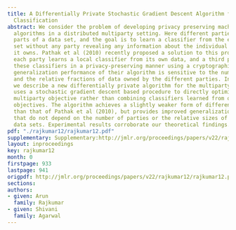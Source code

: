 ```yaml
---
title: A Differentially Private Stochastic Gradient Descent Algorithm for Multiparty
  Classification
abstract: We consider the problem of developing privacy preserving machine learning
  algorithms in a distributed multiparty setting. Here different parties own different
  parts of a data set, and the goal is to learn a classifier from the entire data
  set without any party revealing any information about the individual data points
  it owns. Pathak et al (2010) recently proposed a solution to this problem in which
  each party learns a local classifier from its own data, and a third party then aggregates
  these classifiers in a privacy-preserving manner using a cryptographic scheme. The
  generalization performance of their algorithm is sensitive to the number of parties
  and the relative fractions of data owned by the different parties. In this paper,
  we describe a new differentially private algorithm for the multiparty setting that
  uses a stochastic gradient descent based procedure to directly optimize the overall
  multiparty objective rather than combining classifiers learned from optimizing local
  objectives. The algorithm achieves a slightly weaker form of differential privacy
  than that of Pathak et al (2010), but provides improved generalization guarantees
  that do not depend on the number of parties or the relative sizes of the individual
  data sets. Experimental results corroborate our theoretical findings.
pdf: "./rajkumar12/rajkumar12.pdf"
supplementary: Supplementary:http://jmlr.org/proceedings/papers/v22/rajkumar12/rajkumar12Supple.pdf
layout: inproceedings
key: rajkumar12
month: 0
firstpage: 933
lastpage: 941
origpdf: http://jmlr.org/proceedings/papers/v22/rajkumar12/rajkumar12.pdf
sections: 
authors:
- given: Arun
  family: Rajkumar
- given: Shivani
  family: Agarwal
---
```

